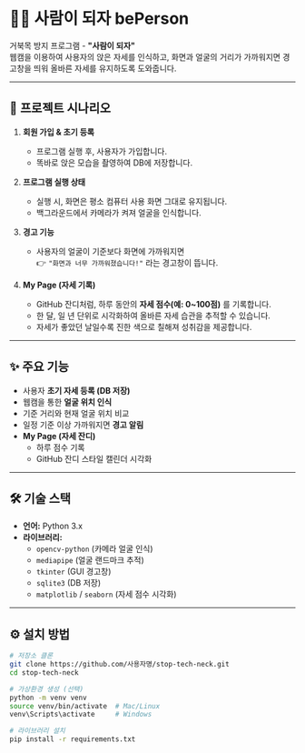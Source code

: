 # 🧑🐢 사람이 되자 bePerson

거북목 방지 프로그램 - **"사람이 되자"**  
웹캠을 이용하여 사용자의 앉은 자세를 인식하고, 화면과 얼굴의 거리가 가까워지면 경고창을 띄워 올바른 자세를 유지하도록 도와줍니다.  

---

## 📌 프로젝트 시나리오
1. **회원 가입 & 초기 등록**  
   - 프로그램 실행 후, 사용자가 가입합니다.  
   - 똑바로 앉은 모습을 촬영하여 DB에 저장합니다.  

2. **프로그램 실행 상태**  
   - 실행 시, 화면은 평소 컴퓨터 사용 화면 그대로 유지됩니다.  
   - 백그라운드에서 카메라가 켜져 얼굴을 인식합니다.  

3. **경고 기능**  
   - 사용자의 얼굴이 기준보다 화면에 가까워지면  
     👉 `"화면과 너무 가까워졌습니다!"` 라는 경고창이 뜹니다.  

4. **My Page (자세 기록)**  
   - GitHub 잔디처럼, 하루 동안의 **자세 점수(예: 0~100점)** 를 기록합니다.  
   - 한 달, 일 년 단위로 시각화하여 올바른 자세 습관을 추적할 수 있습니다.  
   - 자세가 좋았던 날일수록 진한 색으로 칠해져 성취감을 제공합니다.  

---

## ✨ 주요 기능
- 사용자 **초기 자세 등록 (DB 저장)**
- 웹캠을 통한 **얼굴 위치 인식**
- 기준 거리와 현재 얼굴 위치 비교
- 일정 기준 이상 가까워지면 **경고 알림**
- **My Page (자세 잔디)**  
  - 하루 점수 기록  
  - GitHub 잔디 스타일 캘린더 시각화  

---

## 🛠 기술 스택
- **언어:** Python 3.x  
- **라이브러리:**  
  - `opencv-python` (카메라 얼굴 인식)  
  - `mediapipe` (얼굴 랜드마크 추적)  
  - `tkinter` (GUI 경고창)  
  - `sqlite3` (DB 저장)  
  - `matplotlib` / `seaborn` (자세 점수 시각화)  

---

## ⚙️ 설치 방법

```bash
# 저장소 클론
git clone https://github.com/사용자명/stop-tech-neck.git
cd stop-tech-neck

# 가상환경 생성 (선택)
python -m venv venv
source venv/bin/activate  # Mac/Linux
venv\Scripts\activate     # Windows

# 라이브러리 설치
pip install -r requirements.txt


